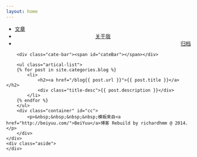 ```yaml
---
layout: home
---
```


<div class="index-content blog">
    <div class="section">
        <ul class="artical-cate">
            <li class="on"><a href="/blog/"><span>文章</span></a></li>
            <li style="text-align:center"><a href="/blog/aboutme"><span>关于我</span></a></li>
            <li style="text-align:right"><a href="/blog/archive"><span>归档</span></a></li>
        </ul>

        <div class="cate-bar"><span id="cateBar"></span></div>

        <ul class="artical-list">
        {% for post in site.categories.blog %}
            <li>
                <h2><a href="/blog{{ post.url }}">{{ post.title }}</a></h2>
                <div class="title-desc">{{ post.description }}</div>
            </li>
        {% endfor %}
        </ul>
		<div class="container" id="cc">
			<p>&nbsp;&nbsp;&nbsp;&nbsp;模板来自<a href="http://beiyuu.com/">BeiYuu</a>博客 Rebuild by richardhmm @ 2014.</p>
		</div>
    </div>
    <div class="aside">
    </div>
</div>
